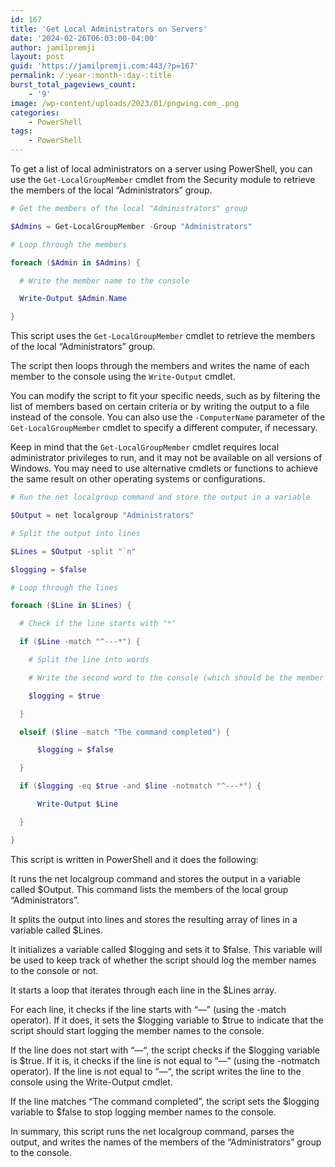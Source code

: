 ```yaml
---
id: 167
title: 'Get Local Administrators on Servers'
date: '2024-02-26T06:03:00-04:00'
author: jamilpremji
layout: post
guid: 'https://jamilpremji.com:443/?p=167'
permalink: /:year-:month-:day-:title
burst_total_pageviews_count:
    - '9'
image: /wp-content/uploads/2023/01/pngwing.com_.png
categories:
    - PowerShell
tags:
    - PowerShell
---
```


To get a list of local administrators on a server using PowerShell, you can use the `Get-LocalGroupMember` cmdlet from the Security module to retrieve the members of the local “Administrators” group.

```powershell
# Get the members of the local "Administrators" group

$Admins = Get-LocalGroupMember -Group "Administrators"

# Loop through the members

foreach ($Admin in $Admins) {

  # Write the member name to the console

  Write-Output $Admin.Name

}
```

This script uses the `Get-LocalGroupMember` cmdlet to retrieve the members of the local “Administrators” group.

The script then loops through the members and writes the name of each member to the console using the `Write-Output` cmdlet.

You can modify the script to fit your specific needs, such as by filtering the list of members based on certain criteria or by writing the output to a file instead of the console. You can also use the `-ComputerName` parameter of the `Get-LocalGroupMember` cmdlet to specify a different computer, if necessary.

Keep in mind that the `Get-LocalGroupMember` cmdlet requires local administrator privileges to run, and it may not be available on all versions of Windows. You may need to use alternative cmdlets or functions to achieve the same result on other operating systems or configurations.

```powershell
# Run the net localgroup command and store the output in a variable

$Output = net localgroup "Administrators"

# Split the output into lines

$Lines = $Output -split "`n"

$logging = $false 

# Loop through the lines

foreach ($Line in $Lines) {

  # Check if the line starts with "*"

  if ($Line -match "^---*") {

    # Split the line into words

    # Write the second word to the console (which should be the member name)

    $logging = $true

  }

  elseif ($line -match "The command completed") {

      $logging = $false

  }

  if ($logging -eq $true -and $line -notmatch "^---*") {

      Write-Output $Line

  }

}

```

This script is written in PowerShell and it does the following:

It runs the net localgroup command and stores the output in a variable called $Output. This command lists the members of the local group “Administrators”.

It splits the output into lines and stores the resulting array of lines in a variable called $Lines.

It initializes a variable called $logging and sets it to $false. This variable will be used to keep track of whether the script should log the member names to the console or not.

It starts a loop that iterates through each line in the $Lines array.

For each line, it checks if the line starts with “—” (using the -match operator). If it does, it sets the $logging variable to $true to indicate that the script should start logging the member names to the console.

If the line does not start with “—“, the script checks if the $logging variable is $true. If it is, it checks if the line is not equal to “—” (using the -notmatch operator). If the line is not equal to “—“, the script writes the line to the console using the Write-Output cmdlet.

If the line matches “The command completed”, the script sets the $logging variable to $false to stop logging member names to the console.

In summary, this script runs the net localgroup command, parses the output, and writes the names of the members of the “Administrators” group to the console.